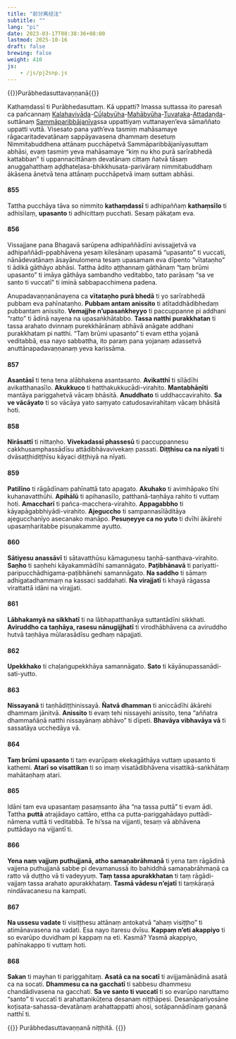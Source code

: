 ```yaml
---
title: "前分离经注"
subtitle: ""
lang: "pi"
date: 2023-03-17T08:38:36+08:00
lastmod: 2025-10-16
draft: false
brewing: false
weight: 410
js:
    - /js/pj2snp.js
---
```


{{<subtitle>}}Purābhedasuttavaṇṇanā{{</subtitle>}}

Kathaṃdassī ti Purābhedasuttaṃ. Kā uppatti? Imassa suttassa ito paresañ ca pañcannaṃ [Kalahavivāda](../411/)-[Cūḷabyūha](../412/)-[Mahābyūha](../413/)-[Tuvaṭaka](../414/)-[Attadaṇḍa](../415/)-suttānaṃ [Sammāparibbājanīya](../213/)ssa uppattiyaṃ vuttanayen’eva sāmaññato uppatti vuttā. Visesato pana yath’eva tasmiṃ mahāsamaye rāgacaritadevatānaṃ sappāyavasena dhammaṃ desetuṃ Nimmitabuddhena attānaṃ pucchāpetvā Sammāparibbājanīyasuttam abhāsi, evaṃ tasmiṃ yeva mahāsamaye “kiṃ nu kho purā sarīrabhedā kattabban” ti uppannacittānaṃ devatānaṃ cittaṃ ñatvā tāsaṃ anuggahatthaṃ aḍḍhateḷasa-bhikkhusata-parivāraṃ nimmitabuddhaṃ ākāsena ānetvā tena attānaṃ pucchāpetvā imaṃ suttam abhāsi.

#### 855

Tattha pucchāya tāva so nimmito **kathaṃdassī** ti adhipaññaṃ **kathaṃsīlo** ti adhisīlaṃ, **upasanto** ti adhicittaṃ pucchati. Sesaṃ pākaṭam eva.

#### 856

Vissajjane pana Bhagavā sarūpena adhipaññādīni avissajjetvā va adhipaññādi-ppabhāvena yesaṃ kilesānaṃ upasamā “upasanto” ti vuccati, nānādevatānaṃ āsayānulomena tesaṃ upasamam eva dīpento “vītataṇho” ti ādikā gāthāyo abhāsi. Tattha ādito aṭṭhannaṃ gāthānaṃ “taṃ brūmi upasanto” ti imāya gāthāya sambandho veditabbo, tato parāsaṃ “sa ve santo ti vuccatī” ti iminā sabbapacchimena padena.

Anupadavaṇṇanānayena ca **vītataṇho purā bhedā** ti yo sarīrabhedā pubbam eva pahīnataṇho. **Pubbam antam anissito** ti atītaddhādibhedaṃ pubbantam anissito. **Vemajjhe n’upasaṅkheyyo** ti paccuppanne pi addhani “ratto” ti ādinā nayena na upasaṅkhātabbo. **Tassa natthi purakkhatan** ti tassa arahato dvinnaṃ purekkhārānaṃ abhāvā anāgate addhani purakkhatam pi natthi. “Taṃ brūmi upasanto” ti evam ettha yojanā veditabbā, esa nayo sabbattha, ito paraṃ pana yojanaṃ adassetvā anuttānapadavaṇṇanaṃ yeva karissāma.

#### 857

**Asantāsī** ti tena tena alābhakena asantasanto. **Avikatthī** ti sīlādīhi avikatthanasīlo. **Akukkuco** ti hatthakukkucādi-virahito. **Mantabhāṇīti** mantāya pariggahetvā vācaṃ bhāsitā. **Anuddhato** ti uddhaccavirahito. **Sa ve vācāyato** ti so vācāya yato saṃyato catudosavirahitaṃ vācaṃ bhāsitā hoti.

#### 858

**Nirāsattī** ti nittaṇho. **Vivekadassī phassesū** ti paccuppannesu cakkhusamphassādīsu attādibhāvavivekaṃ passati. **Diṭṭhīsu ca na nīyatī** ti dvāsaṭṭhidiṭṭhīsu kāyaci diṭṭhiyā na nīyati.

#### 859

**Patilīno** ti rāgādīnaṃ pahīnattā tato apagato. **Akuhako** ti avimhāpako tīhi kuhanavatthūhi. **Apihālū** ti apihanasīlo, patthanā-taṇhāya rahito ti vuttaṃ hoti. **Amaccharī** ti pañca-macchera-virahito. **Appagabbho** ti kāyapāgabbhiyādi-virahito. **Ajeguccho** ti sampannasīlāditāya ajegucchanīyo asecanako manāpo. **Pesuṇeyye ca no yuto** ti dvīhi ākārehi upasaṃharitabbe pisuṇakamme ayutto.

#### 860

**Sātiyesu anassāvī** ti sātavatthūsu kāmaguṇesu taṇhā-santhava-virahito. **Saṇho** ti saṇhehi kāyakammādīhi samannāgato. **Paṭibhānavā** ti pariyatti-paripucchādhigama-paṭibhānehi samannāgato. **Na saddho** ti sāmaṃ adhigatadhammaṃ na kassaci saddahati. **Na virajjatī** ti khayā rāgassa virattattā idāni na virajjati.

#### 861

**Lābhakamyā na sikkhatī** ti na lābhapatthanāya suttantādīni sikkhati. **Aviruddho ca taṇhāya, rasesu nānugijjhatī** ti virodhābhāvena ca aviruddho hutvā taṇhāya mūlarasādīsu gedhaṃ nāpajjati.

#### 862

**Upekkhako** ti chaḷaṅgupekkhāya samannāgato. **Sato** ti kāyānupassanādi-sati-yutto.

#### 863

**Nissayanā** ti taṇhādiṭṭhinissayā. **Ñatvā dhamman** ti aniccādīhi ākārehi dhammaṃ jānitvā. **Anissito** ti evaṃ tehi nissayehi anissito, tena “aññatra dhammañāṇā natthi nissayānaṃ abhāvo” ti dīpeti. **Bhavāya vibhavāya vā** ti sassatāya ucchedāya vā.

#### 864

**Taṃ brūmi upasanto** ti taṃ evarūpaṃ ekekagāthāya vuttaṃ upasanto ti kathemi. **Atarī so visattikan** ti so imaṃ visatādibhāvena visattikā-saṅkhātaṃ mahātaṇhaṃ atari.

#### 865

Idāni tam eva upasantaṃ pasaṃsanto āha “na tassa puttā” ti evam ādi. Tattha **puttā** atrajādayo cattāro, ettha ca putta-pariggahādayo puttādi-nāmena vuttā ti veditabbā. Te hi’ssa na vijjanti, tesaṃ vā abhāvena puttādayo na vijjantī ti.

#### 866

**Yena naṃ vajjuṃ puthujjanā, atho samaṇabrāhmaṇā** ti yena taṃ rāgādinā vajjena puthujjanā sabbe pi devamanussā ito bahiddhā samaṇabrāhmaṇā ca ratto vā duṭṭho vā ti vadeyyuṃ. **Taṃ tassa apurakkhatan** ti taṃ rāgādi-vajjaṃ tassa arahato apurakkhataṃ. **Tasmā vādesu n’ejatī** ti taṃkāraṇā nindāvacanesu na kampati.

#### 867

**Na ussesu vadate** ti visiṭṭhesu attānaṃ antokatvā “ahaṃ visiṭṭho” ti atimānavasena na vadati. Esa nayo itaresu dvīsu. **Kappaṃ n’eti akappiyo** ti so evarūpo duvidham pi kappaṃ na eti. Kasmā? Yasmā akappiyo, pahīnakappo ti vuttaṃ hoti.

#### 868

**Sakan** ti mayhan ti pariggahitaṃ. **Asatā ca na socatī** ti avijjamānādinā asatā ca na socati. **Dhammesu ca na gacchatī** ti sabbesu dhammesu chandādivasena na gacchati. **Sa ve santo ti vuccatī** ti so evarūpo naruttamo “santo” ti vuccatī ti arahattanikūṭena desanaṃ niṭṭhāpesi. Desanāpariyosāne koṭisata-sahassa-devatānaṃ arahattappatti ahosi, sotāpannādīnaṃ gaṇanā natthī ti.

{{<eof>}}
    Purābhedasuttavaṇṇanā niṭṭhitā.
{{</eof>}}